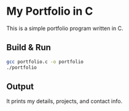 # My Portfolio in C

This is a simple portfolio program written in C.

## Build & Run
```bash
gcc portfolio.c -o portfolio
./portfolio
```

## Output
It prints my details, projects, and contact info.

